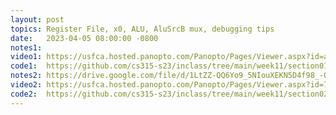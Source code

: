 ```yaml
---
layout: post
topics: Register File, x0, ALU, AluSrcB mux, debugging tips
date:   2023-04-05 08:00:00 -0800
notes1: 
video1: https://usfca.hosted.panopto.com/Panopto/Pages/Viewer.aspx?id=a555fbe5-a6aa-4e2a-8f7e-af93011d314c
code1:  https://github.com/cs315-s23/inclass/tree/main/week11/section01
notes2: https://drive.google.com/file/d/1LtZZ-QQ6Yo9_5NIouXEKN5D4f98_-O1p/view?usp=share_link
video2: https://usfca.hosted.panopto.com/Panopto/Pages/Viewer.aspx?id=78111a78-ec89-475d-b157-af93011cd14a
code2:  https://github.com/cs315-s23/inclass/tree/main/week11/section02  
---
```

